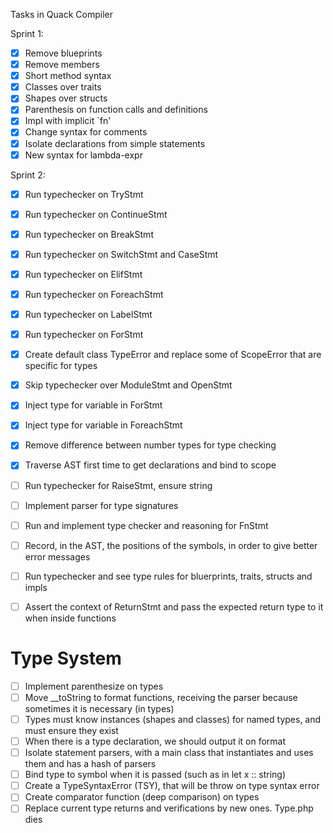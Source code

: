 Tasks in Quack Compiler

Sprint 1:

- [x] Remove blueprints
- [x] Remove members
- [x] Short method syntax
- [x] Classes over traits
- [x] Shapes over structs
- [x] Parenthesis on function calls and definitions
- [x] Impl with implicit `fn'
- [x] Change syntax for comments
- [x] Isolate declarations from simple statements
- [x] New syntax for lambda-expr

Sprint 2:

- [x] Run typechecker on TryStmt
- [x] Run typechecker on ContinueStmt
- [x] Run typechecker on BreakStmt
- [x] Run typechecker on SwitchStmt and CaseStmt
- [x] Run typechecker on ElifStmt
- [x] Run typechecker on ForeachStmt
- [x] Run typechecker on LabelStmt
- [x] Run typechecker on ForStmt
- [x] Create default class TypeError and replace some of ScopeError that are specific for types
- [x] Skip typechecker over ModuleStmt and OpenStmt
- [x] Inject type for variable in ForStmt
- [x] Inject type for variable in ForeachStmt
- [x] Remove difference between number types for type checking
- [x] Traverse AST first time to get declarations and bind to scope

- [ ] Run typechecker for RaiseStmt, ensure string
- [ ] Implement parser for type signatures
- [ ] Run and implement type checker and reasoning for FnStmt
- [ ] Record, in the AST, the positions of the symbols, in order to give better error messages
- [ ] Run typechecker and see type rules for bluerprints, traits, structs and impls
- [ ] Assert the context of ReturnStmt and pass the expected return type to it when inside functions

# Type System

- [ ] Implement parenthesize on types
- [ ] Move __toString to format functions, receiving the parser because sometimes it is necessary (in types)
- [ ] Types must know instances (shapes and classes) for named types, and must ensure they exist
- [ ] When there is a type declaration, we should output it on format
- [ ] Isolate statement parsers, with a main class that instantiates and uses them and has a hash of parsers
- [ ] Bind type to symbol when it is passed (such as in let x :: string)
- [ ] Create a TypeSyntaxError (TSY), that will be throw on type syntax error
- [ ] Create comparator function (deep comparison) on types
- [ ] Replace current type returns and verifications by new ones. Type.php dies